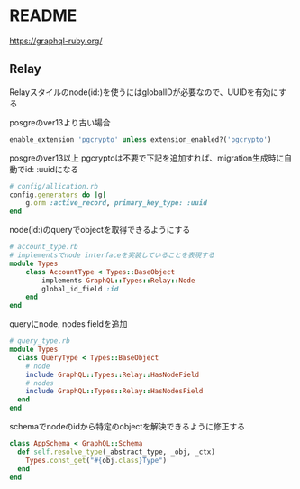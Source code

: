 # README


https://graphql-ruby.org/

## Relay
Relayスタイルのnode(id:)を使うにはglobalIDが必要なので、UUIDを有効にする

posgreのver13より古い場合
```ruby
enable_extension 'pgcrypto' unless extension_enabled?('pgcrypto')
```

posgreのver13以上
pgcryptoは不要で下記を追加すれば、migration生成時に自動でid: :uuidになる
```ruby
# config/allication.rb
config.generators do |g|
    g.orm :active_record, primary_key_type: :uuid
end
```

node(id:)のqueryでobjectを取得できるようにする
```ruby
# account_type.rb
# implementsでnode interfaceを実装していることを表現する
module Types
    class AccountType < Types::BaseObject
        implements GraphQL::Types::Relay::Node
        global_id_field :id
    end
end
```

queryにnode, nodes fieldを追加
```ruby
# query_type.rb
module Types
  class QueryType < Types::BaseObject
    # node
    include GraphQL::Types::Relay::HasNodeField
    # nodes
    include GraphQL::Types::Relay::HasNodesField
  end
end
```

schemaでnodeのidから特定のobjectを解決できるように修正する
```ruby
class AppSchema < GraphQL::Schema
  def self.resolve_type(_abstract_type, _obj, _ctx)
    Types.const_get("#{obj.class}Type")
  end
end
```